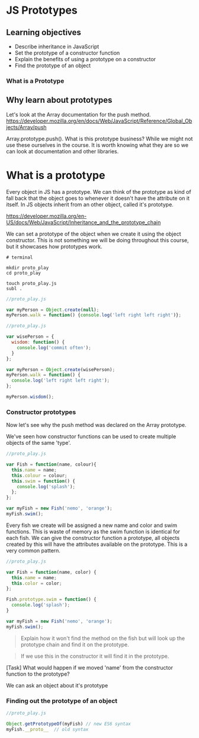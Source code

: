 # JS Prototypes

## Learning objectives
- Describe inheritance in JavaScript
- Set the prototype of a constructor function
- Explain the benefits of using a prototype on a constructor
- Find the prototype of an object

### What is a Prototype

## Why learn about prototypes
Let's look at the Array documentation for the push method.
https://developer.mozilla.org/en/docs/Web/JavaScript/Reference/Global_Objects/Array/push

Array.prototype.push().  What is this prototype business?  While we might not use these ourselves in the course.  It is worth knowing what they are so we can look at documentation and other libraries.


# What is a prototype
Every object in JS has a prototype.  We can think of the prototype as kind of fall back that the object goes to whenever it doesn't have the attribute on it itself. In JS objects inherit from an other object, called it's prototype.

https://developer.mozilla.org/en-US/docs/Web/JavaScript/Inheritance_and_the_prototype_chain

We can set a prototype of the object when we create it using the object constructor.  This is not something we will be doing throughout this course,  but it showcases how prototypes work.

```
# terminal 

mkdir proto_play
cd proto_play

touch proto_play.js
subl .
```

```js
//proto_play.js

var myPerson = Object.create(null);
myPerson.walk = function() {console.log('left right left right')};
```

```js
//proto_play.js

var wisePerson = {
  wisdom: function() {
    console.log('commit often');
  }
};

var myPerson = Object.create(wisePerson);
myPerson.walk = function() {
  console.log('left right left right');
};

myPerson.wisdom();
```


### Constructor prototypes

Now let's see why the push method was declared on the Array prototype.

We've seen how constructor functions can be used to create multiple objects of the same 'type'.

```js
//proto_play.js

var Fish = function(name, colour){
  this.name = name;
  this.colour = colour;
  this.swim = function() {
    console.log('splash');
  };
};

var myFish = new Fish('nemo', 'orange');
myFish.swim();
```

Every fish we create will be assigned a new name and color and swim functions.  This is waste of memory as the swim function is identical for each fish.  We can give the constructor function a prototype, all objects created by this will have the attributes available on the prototype.  This is a very common pattern.

```js
//proto_play.js

var Fish = function(name, color) {
  this.name = name;
  this.color = color;
};

Fish.prototype.swim = function() {
  console.log('splash');
}

var myFish = new Fish('nemo', 'orange');
myFish.swim();
```

> Explain how it won't find the method on the fish but will look up the prototype chain and find it on the prototype.

> If we use this in the constructor it will find it in the prototype.

[Task] What would happen if we moved 'name' from the constructor function to the prototype?

We can ask an object about it's prototype

### Finding out the prototype of an object
```js
//proto_play.js

Object.getPrototypeOf(myFish) // new ES6 syntax
myFish.__proto__  // old syntax
```
